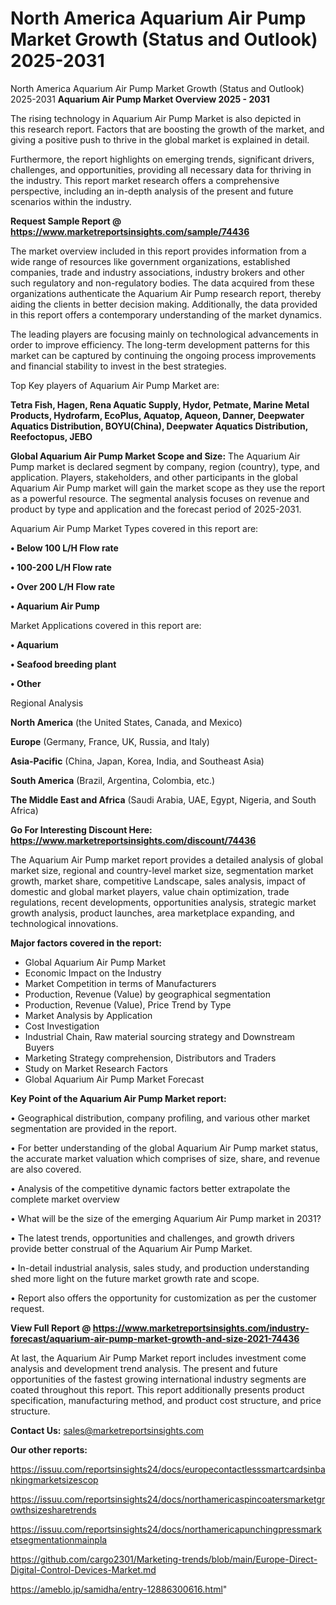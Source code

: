 # North America Aquarium Air Pump Market Growth (Status and Outlook) 2025-2031
North America Aquarium Air Pump Market Growth (Status and Outlook) 2025-2031
<Strong> Aquarium Air Pump Market Overview 2025 - 2031</strong>

The rising technology in Aquarium Air Pump Market is also depicted in this research report. Factors that are boosting the growth of the market, and giving a positive push to thrive in the global market is explained in detail.

Furthermore, the report highlights on emerging trends, significant drivers, challenges, and opportunities, providing all necessary data for thriving in the industry. This report market research offers a comprehensive perspective, including an in-depth analysis of the present and future scenarios within the industry.

<strong>Request Sample Report @ <a href=https://www.marketreportsinsights.com/sample/74436>https://www.marketreportsinsights.com/sample/74436</a></strong>

The market overview included in this report provides information from a wide range of resources like government organizations, established companies, trade and industry associations, industry brokers and other such regulatory and non-regulatory bodies. The data acquired from these organizations authenticate the Aquarium Air Pump research report, thereby aiding the clients in better decision making. Additionally, the data provided in this report offers a contemporary understanding of the market dynamics.

The leading players are focusing mainly on technological advancements in order to improve efficiency. The long-term development patterns for this market can be captured by continuing the ongoing process improvements and financial stability to invest in the best strategies.

Top Key players of Aquarium Air Pump Market are:

<strong>Tetra Fish, Hagen, Rena Aquatic Supply, Hydor, Petmate, Marine Metal Products, Hydrofarm, EcoPlus, Aquatop, Aqueon, Danner, Deepwater Aquatics Distribution, BOYU(China), Deepwater Aquatics Distribution, Reefoctopus, JEBO</strong>

<strong><b>Global Aquarium Air Pump Market Scope and Size:</b></strong>
The Aquarium Air Pump market is declared segment by company, region (country), type, and application. Players, stakeholders, and other participants in the global Aquarium Air Pump market will gain the market scope as they use the report as a powerful resource. The segmental analysis focuses on revenue and product by type and application and the forecast period of 2025-2031.

Aquarium Air Pump Market Types covered in this report are:

<strong>• Below 100 L/H Flow rate

• 100-200 L/H Flow rate

• Over 200 L/H Flow rate

• Aquarium Air Pump</strong>

Market Applications covered in this report are:

<strong>• Aquarium

• Seafood breeding plant

• Other</strong> 

Regional Analysis

<strong>North America</strong> (the United States, Canada, and Mexico)

<strong>Europe</strong> (Germany, France, UK, Russia, and Italy)

<strong>Asia-Pacific</strong> (China, Japan, Korea, India, and Southeast Asia)

<strong>South America</strong> (Brazil, Argentina, Colombia, etc.)

<strong>The Middle East and Africa</strong> (Saudi Arabia, UAE, Egypt, Nigeria, and South Africa)

<strong>Go For Interesting Discount Here: <a href=https://www.marketreportsinsights.com/discount/74436>https://www.marketreportsinsights.com/discount/74436</a></strong>

The Aquarium Air Pump market report provides a detailed analysis of global market size, regional and country-level market size, segmentation market growth, market share, competitive Landscape, sales analysis, impact of domestic and global market players, value chain optimization, trade regulations, recent developments, opportunities analysis, strategic market growth analysis, product launches, area marketplace expanding, and technological innovations.

<strong><b>Major factors covered in the report:</b></strong>
<ul>
  <li>Global Aquarium Air Pump Market </li>
  <li>Economic Impact on the Industry</li>
  <li>Market Competition in terms of Manufacturers</li>
  <li>Production, Revenue (Value) by geographical segmentation</li>
  <li>Production, Revenue (Value), Price Trend by Type</li>
  <li>Market Analysis by Application</li>
  <li>Cost Investigation</li>
  <li>Industrial Chain, Raw material sourcing strategy and Downstream Buyers</li>
  <li>Marketing Strategy comprehension, Distributors and Traders</li>
  <li>Study on Market Research Factors</li>
  <li>Global Aquarium Air Pump Market Forecast</li>
</ul>

<strong><b>Key Point of the Aquarium Air Pump Market report:</b></strong>

• Geographical distribution, company profiling, and various other market segmentation are provided in the report.

• For better understanding of the global Aquarium Air Pump market status, the accurate market valuation which comprises of size, share, and revenue are also covered.

• Analysis of the competitive dynamic factors better extrapolate the complete market overview

• What will be the size of the emerging Aquarium Air Pump market in 2031?

• The latest trends, opportunities and challenges, and growth drivers provide better construal of the Aquarium Air Pump Market.

• In-detail industrial analysis, sales study, and production understanding shed more light on the future market growth rate and scope.

• Report also offers the opportunity for customization as per the customer request.

<strong><b>View Full Report @ <a href=https://www.marketreportsinsights.com/industry-forecast/aquarium-air-pump-market-growth-and-size-2021-74436>https://www.marketreportsinsights.com/industry-forecast/aquarium-air-pump-market-growth-and-size-2021-74436</a></b></strong>


At last, the Aquarium Air Pump Market report includes investment come analysis and development trend analysis. The present and future opportunities of the fastest growing international industry segments are coated throughout this report. This report additionally presents product specification, manufacturing method, and product cost structure, and price structure.

<strong>Contact Us:</strong>
sales@marketreportsinsights.com

<strong>Our other reports:</strong>

<a href=https://issuu.com/reportsinsights24/docs/europecontactlesssmartcardsinbankingmarketsizescop>https://issuu.com/reportsinsights24/docs/europecontactlesssmartcardsinbankingmarketsizescop</a>

<a href=https://issuu.com/reportsinsights24/docs/northamericaspincoatersmarketgrowthsizesharetrends>https://issuu.com/reportsinsights24/docs/northamericaspincoatersmarketgrowthsizesharetrends</a>

<a href=https://issuu.com/reportsinsights24/docs/northamericapunchingpressmarketsegmentationmainpla>https://issuu.com/reportsinsights24/docs/northamericapunchingpressmarketsegmentationmainpla</a>

<a href=https://github.com/cargo2301/Marketing-trends/blob/main/Europe-Direct-Digital-Control-Devices-Market.md>https://github.com/cargo2301/Marketing-trends/blob/main/Europe-Direct-Digital-Control-Devices-Market.md</a>

<a href=https://ameblo.jp/samidha/entry-12886300616.html>https://ameblo.jp/samidha/entry-12886300616.html</a>"
